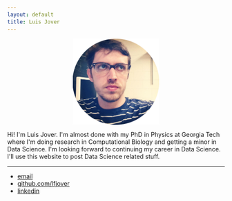 ```yaml
---
layout: default
title: Luis Jover
---
```




<center><img src="photo_luis_circle.png" width="200" height= "200" align="middle"></center>


Hi! I\'m Luis Jover.  I\'m almost done with my PhD in Physics at Georgia Tech where I'm doing research in Computational Biology and getting a minor in Data Science. I\'m looking forward to continuing my career in Data Science.  I\'ll use this website to post Data Science related stuff.



<hr>

<footer>
	<ul>
		<li><a href="mailto:lfjover@gmail.com">email</a></li>
		<li><a href="https://github.com/lfjover">github.com/lfjover</a></li>
		<li><a href="https://www.linkedin.com/in/lfjover">linkedin</a></li>
	</ul>
</footer>


